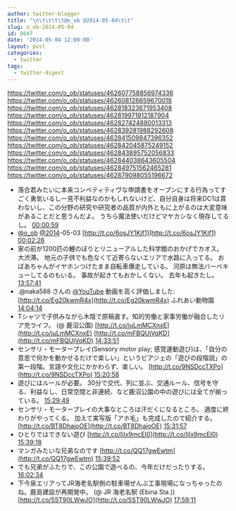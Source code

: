 ```yaml
---
author: twitter-blogger
title: "\n\t\t\t\t@o_ob @2014-05-04\t\t"
slug: o_ob-2014-05-04
id: 8647
date: '2014-05-04 12:00:00'
layout: post
categories:
  - twitter
tags:
  - twitter-digest
---
```


https://twitter.com/o_ob/statuses/462607758856974336 https://twitter.com/o_ob/statuses/462608126659670018 https://twitter.com/o_ob/statuses/462818323671953408 https://twitter.com/o_ob/statuses/462819971912187904 https://twitter.com/o_ob/statuses/462827424880013313 https://twitter.com/o_ob/statuses/462839281988292608 https://twitter.com/o_ob/statuses/462841509847396352 https://twitter.com/o_ob/statuses/462842045875249152 https://twitter.com/o_ob/statuses/462843895752056833 https://twitter.com/o_ob/statuses/462844038643605504 https://twitter.com/o_ob/statuses/462849751562465281 https://twitter.com/o_ob/statuses/462879098055196672  

*   落合君みたいに本来コンペティティヴな申請書をオープンにする行為ってすごく勇気いるし一見不利益なのかもしれないけど、自分自身は将来DC1は貰わないし、この分野の研究や研究者の品質が内外ともに上がるのは大変意味があることだと思うんだよ。 うちら魔法使いだけどマヤカシなく現存してるし。 [00:00:59](https://twitter.com/o_ob/statuses/462607758856974336)
*   [@o_ob](https://twitter.com/o_ob) [@2014](https://twitter.com/2014)-05-03 [http://t.co/6osJY1Kjf1](http://t.co/6osJY1Kjf1) [00:02:26](https://twitter.com/o_ob/statuses/462608126659670018)
*   家の前が1200匹の鯉のぼりとリニューアルした科学館のおかげでカオス。 大渋滞。 地元の子供でも危なくて近寄らないエリアで水路に入ってる。 おばあちゃんがイヤホンつけたまま自転車爆走している。 河原は無法バーベキューしてるのもいる。 事故が起きてもおかしくない。 去年も起きたし。 [13:57:41](https://twitter.com/o_ob/statuses/462818323671953408)
*   .@naka588 さんの [@YouTube](https://twitter.com/YouTube) 動画を高く評価しました: [http://t.co/Eg20kwmR4x](http://t.co/Eg20kwmR4x) ふれあい動物園 [14:04:14](https://twitter.com/o_ob/statuses/462819971912187904)
*   Tシャツで子供みながら木陰で原稿直す。知的労働と家事労働が融合したリア充ライフ。 (@ 鹿沼公園) [http://t.co/iuLmMCXnxE](http://t.co/iuLmMCXnxE) [http://t.co/mFBQUjVqKD](http://t.co/mFBQUjVqKD) [14:33:51](https://twitter.com/o_ob/statuses/462827424880013313)
*   センサリ・モータープレイ(Sensory motor play; 感覚運動遊び)は、「自分の意思で何かを動かせるだけで楽しい」というピアジェの「遊びの段階説」の第一段階。言語や文化にかかわらず、楽しい。 [http://t.co/9NSDccTXPo](http://t.co/9NSDccTXPo) [15:20:58](https://twitter.com/o_ob/statuses/462839281988292608)
*   遊びにはルールが必要。 30分で交代、列に並ぶ、交通ルール、信号を守る、利益なし、日常空間と非連続、など鹿沼公園の中の遊びには全てが揃っている。 [15:29:49](https://twitter.com/o_ob/statuses/462841509847396352)
*   センサリ・モータープレイの大事なところは汗だくになるところ。 適度に終わりがやってくる。 加えて実写版「アホ毛」も完成したので紹介する。 [http://t.co/BT8DhajoOE](http://t.co/BT8DhajoOE) [15:31:57](https://twitter.com/o_ob/statuses/462842045875249152)
*   ひとりではできない遊び [http://t.co/Iilx9mcEI0](http://t.co/Iilx9mcEI0) [15:39:18](https://twitter.com/o_ob/statuses/462843895752056833)
*   マンガみたいな兄弟なのです [http://t.co/QQ17gwEwtm](http://t.co/QQ17gwEwtm) [15:39:52](https://twitter.com/o_ob/statuses/462844038643605504)
*   でも兄弟がふたりで、この公園で遊べるの、今年だけだったりする。 [16:02:34](https://twitter.com/o_ob/statuses/462849751562465281)
*   下今泉エリアってJR海老名駅側の駐車場ぜんぶ工事現場になっちゃったのね。鹿島建設が再開発中。 (@ JR 海老名駅 (Ebina Sta.)) [http://t.co/5ST90LWwJO](http://t.co/5ST90LWwJO) [17:59:11](https://twitter.com/o_ob/statuses/462879098055196672)